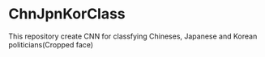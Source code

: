 # ChnJpnKorClass

This repository create CNN for classfying Chineses, Japanese and Korean politicians(Cropped face)

